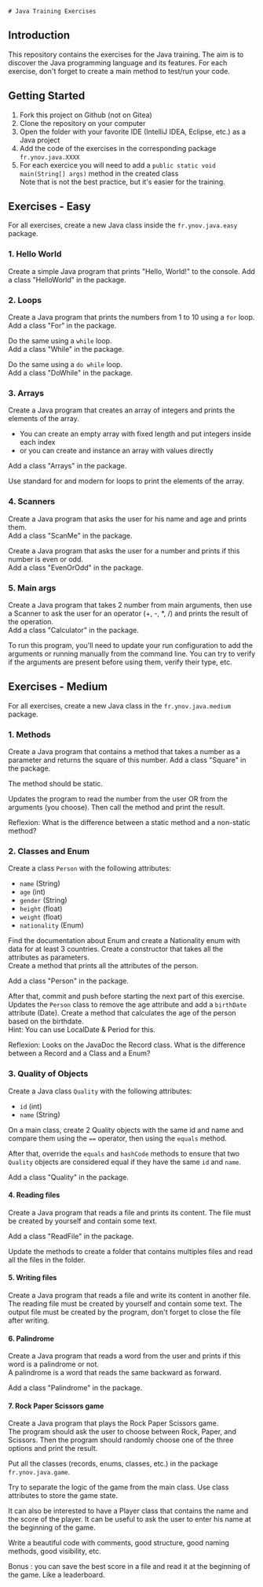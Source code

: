     # Java Training Exercises

## Introduction

This repository contains the exercises for the Java training. The aim is to discover the Java programming language and its features.
For each exercise, don't forget to create a main method to test/run your code.  

## Getting Started

1. Fork this project on Github (not on Gitea)
2. Clone the repository on your computer
3. Open the folder with your favorite IDE (IntelliJ IDEA, Eclipse, etc.) as a Java project
3. Add the code of the exercises in the corresponding package `fr.ynov.java.XXXX`
4. For each exercice you will need to add a `public static void main(String[] args)` method in the created class  
Note that is not the best practice, but it's easier for the training.

## Exercises - Easy

For all exercises, create a new Java class inside the `fr.ynov.java.easy` package.

### 1. Hello World

Create a simple Java program that prints "Hello, World!" to the console.
Add a class "HelloWorld" in the package.

### 2. Loops

Create a Java program that prints the numbers from 1 to 10 using a `for` loop. 
Add a class "For" in the package. 

Do the same using a `while` loop.  
Add a class "While" in the package.

Do the same using a `do while` loop.  
Add a class "DoWhile" in the package.

### 3. Arrays

Create a Java program that creates an array of integers and prints the elements of the array.  
- You can create an empty array with fixed length and put integers inside each index
- or you can create and instance an array with values directly

Add a class "Arrays" in the package.

Use standard for and modern for loops to print the elements of the array.

### 4. Scanners

Create a Java program that asks the user for his name and age and prints them.  
Add a class "ScanMe" in the package.

Create a Java program that asks the user for a number and prints if this number is even or odd.  
Add a class "EvenOrOdd" in the package.

### 5. Main args

Create a Java program that takes 2 number from main arguments, then use a Scanner to ask the user for an operator (+, -, *, /) and prints the result of the operation.  
Add a class "Calculator" in the package.

To run this program, you'll need to update your run configuration to add the arguments or running manually from the command line.
You can try to verify if the arguments are present before using them, verify their type, etc.

## Exercises - Medium

For all exercises, create a new Java class in the `fr.ynov.java.medium` package.

### 1. Methods

Create a Java program that contains a method that takes a number as a parameter and returns the square of this number.
Add a class "Square" in the package.

The method should be static.

Updates the program to read the number from the user OR from the arguments (you choose). Then call the method and print the result.

Reflexion: What is the difference between a static method and a non-static method?

### 2. Classes and Enum

Create a class `Person` with the following attributes:
- `name` (String)
- `age` (int)
- `gender` (String)
- `height` (float)
- `weight` (float)
- `nationality` (Enum)

Find the documentation about Enum and create a Nationality enum with data for at least 3 countries.
Create a constructor that takes all the attributes as parameters.  
Create a method that prints all the attributes of the person.  

Add a class "Person" in the package.

After that, commit and push before starting the next part of this exercise.  
Updates the `Person` class to remove the age attribute and add a `birthDate` attribute (Date).
Create a method that calculates the age of the person based on the birthdate.  
Hint: You can use LocalDate & Period for this.

Reflexion: Looks on the JavaDoc the Record class. What is the difference between a Record and a Class and a Enum?

### 3. Quality of Objects

Create a Java class `Quality` with the following attributes:
- `id` (int)
- `name` (String)

On a main class, create 2 Quality objects with the same id and name and compare them using the `==` operator, then using the `equals` method.

After that, override the `equals` and `hashCode` methods to ensure that two `Quality` objects are considered equal if they have the same `id` and `name`.

Add a class "Quality" in the package.

#### 4. Reading files

Create a Java program that reads a file and prints its content. The file must be created by yourself and contain some text.

Add a class "ReadFile" in the package.  

Update the methods to create a folder that contains multiples files and read all the files in the folder.

#### 5. Writing files

Create a Java program that reads a file and write its content in another file. The reading file must be created by yourself and contain some text. 
The output file must be created by the program, don't forget to close the file after writing.  

#### 6. Palindrome

Create a Java program that reads a word from the user and prints if this word is a palindrome or not.  
A palindrome is a word that reads the same backward as forward.  

Add a class "Palindrome" in the package.

#### 7. Rock Paper Scissors game

Create a Java program that plays the Rock Paper Scissors game.  
The program should ask the user to choose between Rock, Paper, and Scissors. 
Then the program should randomly choose one of the three options and print the result.  

Put all the classes (records, enums, classes, etc.) in the package `fr.ynov.java.game`.  

Try to separate the logic of the game from the main class. Use class attributes to store the game state. 

It can also be interested to have a Player class that contains the name and the score of the player. 
It can be useful to ask the user to enter his name at the beginning of the game.  

Write a beautiful code with comments, good structure, good naming methods, good visibility, etc.

Bonus : you can save the best score in a file and read it at the beginning of the game. Like a leaderboard.  
